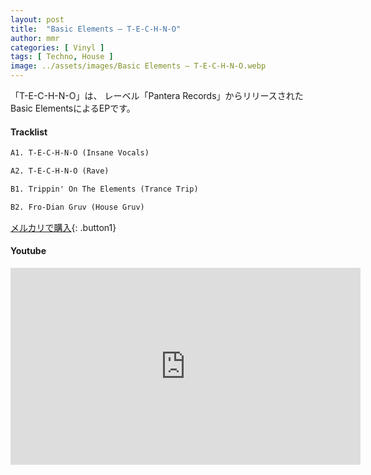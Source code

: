 ```yaml
---
layout: post
title:  "Basic Elements – T-E-C-H-N-O"
author: mmr
categories: [ Vinyl ]
tags: [ Techno, House ]
image: ../assets/images/Basic Elements – T-E-C-H-N-O.webp
---
```


「T-E-C-H-N-O」は、
レーベル「Pantera Records」からリリースされたBasic ElementsによるEPです。

#### Tracklist
```md
A1. T-E-C-H-N-O (Insane Vocals)

A2. T-E-C-H-N-O (Rave)

B1. Trippin' On The Elements (Trance Trip)

B2. Fro-Dian Gruv (House Gruv)
```

[メルカリで購入](https://jp.mercari.com/item/m57566827619?afid=6142608987){: .button1}

#### Youtube
<iframe width="560" height="315" src="https://www.youtube.com/embed/hXvPHWoeEEs?si=YgPhdSKyVugtkAHG" title="YouTube video player" frameborder="0" allow="accelerometer; autoplay; clipboard-write; encrypted-media; gyroscope; picture-in-picture; web-share" referrerpolicy="strict-origin-when-cross-origin" allowfullscreen></iframe>